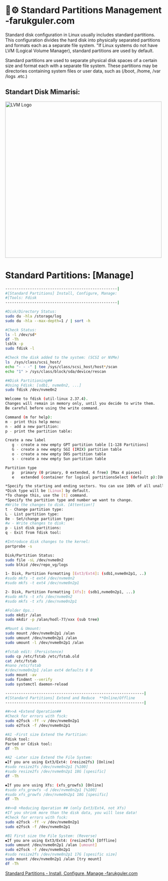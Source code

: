 
# 💾⚙️ Standard Partitions Management -farukguler.com

Standard disk configuration in Linux usually includes standard partitions. This configuration divides the hard disk into physically separated partitions and formats each as a separate file system. "If Linux systems do not have LVM (Logical Volume Manager), standard partitions are used by default.

Standard partitions are used to separate physical disk spaces of a certain size and format each with a separate file system. These partitions may be directories containing system files or user data, such as (/boot, /home, /var /logs .etc.)

## Standart Disk Mimarisi:

<p align="left">
  <img src="https://farukguler.com/assets/post_images/disk-lnx.jpg" alt="LVM Logo" width="500"/>
</p>


# Standard Partitions: [Manage]

```sh
--------------------------------------------------|
#[Standard Partitions] Install, Configure, Manage:
#[Tools: Fdisk
--------------------------------------------------|

#Disk/Directory Status:
sudo du -hla /storage/log
sudo du -hla --max-depth=1 / | sort -h

#Check Status:
ls -l /dev/sd*
df -Th
lsblk -p
sudo fdisk -l

#Check the disk added to the system: (SCSI or NVMe)
ls  /sys/class/scsi_host/
echo "- - -" | tee /sys/class/scsi_host/host*/scan
echo "1" > /sys/class/block/sda/device/rescan

##Disk Partitioning##
#Using Fdisk: [sdb1, nvme0n2, ...]
sudo fdisk /dev/nvme0n2

Welcome to fdisk (util-linux 2.37.4).
Changes will remain in memory only, until you decide to write them.
Be careful before using the write command.

Command (m for help):
m - print this help menu:
n - add a new partition:
p - print the partition table:

Create a new label
   g - create a new empty GPT partition table [1-128 Partitions]
   G - create a new empty SGI (IRIX) partition table
   o - create a new empty DOS partition table
   s - create a new empty Sun partition table

Partition type
   p   primary (0 primary, 0 extended, 4 free) [Max 4 pieces]
   e   extended (container for logical partitionsSelect (default p):[Unlimited]

*Specify the starting and ending sectors. You can use 100% of all unallocated space.
*Disk type will be [Linux] by default.
*To change this, use the [t] command.
*Specify the partition type and number we want to change.
#Write the changes to disk. [Attention!]
t - Change partition type:
L - List partition type:
8e - Set/change partition type:
#w - Write changes to disk:
p - List disk partitions:
q - Exit from fdisk tool:

#Introduce disk changes to the kernel:
partprobe -s

Disk/Partition Status:
sudo file -sL /dev/nvme0n2
sudo blkid /dev/repo_vg/logs

1- Disk, Partition Formatting [Ext3/Ext4]: (sdb1,nvme0n2p1, ..)
#sudo mkfs -t ext4 /dev/nvme0n2
#sudo mkfs -t ext4 /dev/nvme0n2p1

2- Disk, Partition Formatting [Xfs]: (sdb1,nvme0n2p1, ...)
#sudo mkfs -t xfs /dev/nvme0n2
#sudo mkfs -t xfs /dev/nvme0n2p1

#Folder Ops.:
sudo mkdir /alan
sudo mkdir -p /alan/hodl-77/xxx (sub tree)

#Mount & Umount:
sudo mount /dev/nvme0n2p1 /alan
sudo umount /dev/nvme0n2p1 /alan
sudo umount -l /dev/nvme0n2p1 /alan

#fstab edit: (Persistence)
sudo cp /etc/fstab /etc/fstab.old
cat /etc/fstab
#nano /etc/fstab
#/dev/nvme0n2p1 /alan ext4 defaults 0 0
sudo mount -av
sudo findmnt --verify
sudo systemctl daemon-reload
```
```sh
--------------------------------------------------------------|
#[Standard Partitions] Extend and Reduce  **Online/Offline
--------------------------------------------------------------|

##>>A +Extend Operation##
#Check for errors with fsck:
sudo e2fsck -ff -v /dev/nvme0n2p1
sudo e2fsck -f /dev/nvme0n2p1

#A1 -First size Extend the Partition:
Fdisk tool:
Parted or Cdisk tool:
df -Th

#A2 -Later size Extend the File System:
⦁If you are using Ext3/Ext4: (resize2fs) [Online]
#sudo resize2fs /dev/nvme0n2p1 [%100]
#sudo resize2fs /dev/nvme0n2p1 18G [spesific]
df -Th

⦁If you are using Xfs: (xfs_growfs) [Online]
#sudo xfs_growfs -d /dev/nvme0n2p1 [%100]
#sudo xfs_growfs /dev/nvme0n2p1 18G [spesific]
df -Th

##>>B +Reducing Operation ## (only Ext3/Ext4, not Xfs)
#If you shrink more than the disk data, you will lose data!
#Check for errors with fsck:
sudo e2fsck -ff -v /dev/nvme0n2p1
sudo e2fsck -f /dev/nvme0n2p1

#B1 First size the File System: (Reverse)
⦁If you are using Ext3/Ext4: (resize2fs) [Offline]
sudo umount /dev/nvme0n2p1 /alan [umount]
sudo e2fsck -f /dev/nvme0n2p1
#sudo resize2fs /dev/nvme0n2p1 17G [spesific size]
sudo mount /dev/nvme0n2p1 /alan [try mount]
df -Th

```

[Standard Partitions - Install, Configure, Manage -farukguler.com](https://farukguler.com/posts/standard-partitions-install-configure-manage/)
